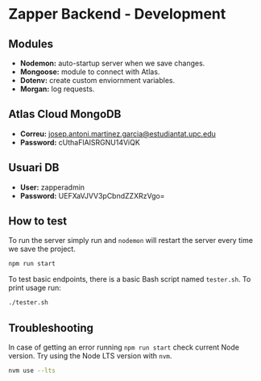 # Zapper Backend - Development
## Modules
- **Nodemon:** auto-startup server when we save changes.
- **Mongoose:** module to connect with Atlas.
- **Dotenv:** create custom enviornment variables.
- **Morgan:** log requests.

## Atlas Cloud MongoDB
+ **Correu:** josep.antoni.martinez.garcia@estudiantat.upc.edu
+ **Password:** cUthaFlAISRGNU14ViQK


## Usuari DB
+ **User:** zapperadmin
+ **Password:** UEFXaVJVV3pCbndZZXRzVgo= 

## How to test

To run the server simply run and `nodemon` will restart the server every time we save the project.
```bash
npm run start
```

To test basic endpoints, there is a basic Bash script named `tester.sh`. To print usage run:
```bash
./tester.sh
```

## Troubleshooting
In case of getting an error running `npm run start` check current Node version. Try using the Node LTS version with `nvm`.
```bash
nvm use --lts
```
